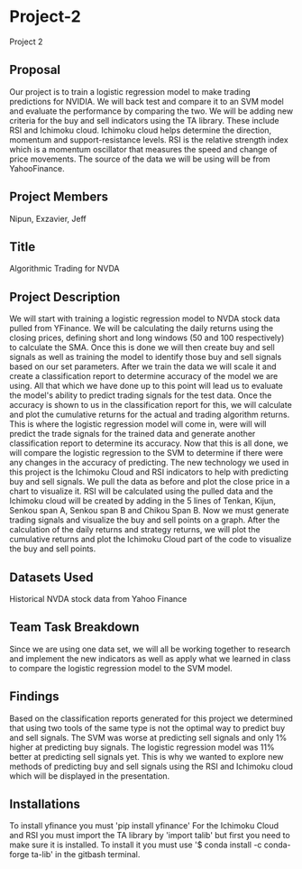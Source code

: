 # Project-2
Project 2
## Proposal
Our project is to train a logistic regression model to make trading predictions for NVIDIA. We will back test and compare it to an SVM model and evaluate the performance by comparing the two. We will be adding new criteria for the buy and sell indicators using the TA library. These include RSI and Ichimoku cloud. Ichimoku cloud helps determine the direction, momentum and support-resistance levels. RSI is the relative strength index which is a momentum oscillator that measures the speed and change of price movements. The source of the data we will be using will be from YahooFinance. 
## Project Members
Nipun, Exzavier, Jeff
## Title
Algorithmic Trading for NVDA
## Project Description
We will start with training a logistic regression model to NVDA stock data pulled from YFinance. We will be calculating the daily returns using the closing prices, defining short and long windows (50 and 100 respectively) to calculate the SMA. Once this is done we will then create buy and sell signals as well as training the model to identify those buy and sell signals based on our set parameters. After we train the data we will scale it and create a classification report to determine accuracy of the model we are using. All that which we have done up to this point will lead us to evaluate the model's ability to predict trading signals for the test data. Once the accuracy is shown to us in the classification report for this, we will calculate and plot the cumulative returns for the actual and trading algorithm returns. This is where the logistic regression model will come in, were will will predict the trade signals for the trained data and generate another classification report to determine its accuracy. Now that this is all done, we will compare the logistic regression to the SVM to determine if there were any changes in the accuracy of predicting. The new technology we used in this project is the Ichimoku Cloud and RSI indicators to help with predicting buy and sell signals. We pull the data as before and plot the close price in a chart to visualize it. RSI will be calculated using the pulled data and the Ichimoku cloud will be created by adding in the 5 lines of Tenkan, Kijun, Senkou span A, Senkou span B and Chikou Span B. Now we must generate trading signals and visualize the buy and sell points on a graph. After the calculation of the daily returns and strategy returns, we will plot the cumulative returns and plot the Ichimoku Cloud part of the code to visualize the buy and sell points.
## Datasets Used
Historical NVDA stock data from Yahoo Finance
## Team Task Breakdown
Since we are using one data set, we will all be working together to research and implement the new indicators as well as apply what we learned in class to compare the logistic regression model to the SVM model.
## Findings
Based on the classification reports generated for this project we determined that using two tools of the same type is not the optimal way to predict buy and sell signals. The SVM was worse at predicting sell signals and only 1% higher at predicting buy signals. The logistic regression model was 11% better at predicting sell signals yet. This is why we wanted to explore new methods of predicting buy and sell signals using the RSI and Ichimoku cloud which will be displayed in the presentation.
## Installations
To install yfinance you must 'pip install yfinance'
For the Ichimoku Cloud and RSI you must import the TA library by 'import talib' but first you need to make sure it is installed. To install it you must use '$ conda install -c conda-forge ta-lib' in the gitbash terminal.
